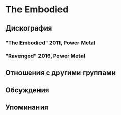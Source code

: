 # The Embodied



## Дискография

### "The Embodied" 2011, Power Metal



### "Ravengod" 2016, Power Metal




## Отношения с другими группами


## Обсуждения


## Упоминания

